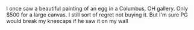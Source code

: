 I once saw a beautiful painting of an egg in a Columbus, OH gallery. Only $500 for a large canvas. I still sort of regret not buying it. But I'm sure PG would break my kneecaps if he saw it on my wall

